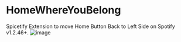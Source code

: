 # HomeWhereYouBelong
Spicetify Extension to move Home Button Back to Left Side on Spotify v1.2.46+.
![image](https://github.com/user-attachments/assets/6d8a4e65-3e27-49db-80af-da3a36beb172)
